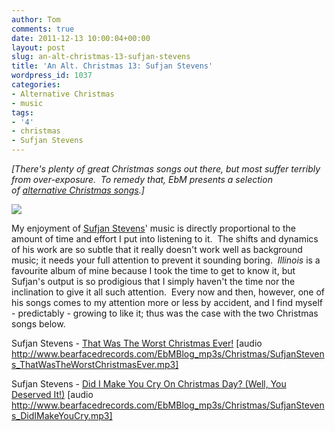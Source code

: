 ```yaml
---
author: Tom
comments: true
date: 2011-12-13 10:00:04+00:00
layout: post
slug: an-alt-christmas-13-sufjan-stevens
title: 'An Alt. Christmas 13: Sufjan Stevens'
wordpress_id: 1037
categories:
- Alternative Christmas
- music
tags: 
- '4'
- christmas
- Sufjan Stevens
---
```


_[There's plenty of great Christmas songs out there, but most suffer terribly from over-exposure.  To remedy that, EbM presents a selection of [alternative Christmas songs](http://eatenbymonsters.wordpress.com/category/alternative-christmas/).]_

[![](http://eatenbymonsters.files.wordpress.com/2011/12/sufjan_stevens_playing_banjo.jpg)](http://eatenbymonsters.files.wordpress.com/2011/12/sufjan_stevens_playing_banjo.jpg)

My enjoyment of [Sufjan Stevens](http://music.sufjan.com/)' music is directly proportional to the amount of time and effort I put into listening to it.  The shifts and dynamics of his work are so subtle that it really doesn't work well as background music; it needs your full attention to prevent it sounding boring.  _Illinois_ is a favourite album of mine because I took the time to get to know it, but Sufjan's output is so prodigious that I simply haven't the time nor the inclination to give it all such attention.  Every now and then, however, one of his songs comes to my attention more or less by accident, and I find myself - predictably - growing to like it; thus was the case with the two Christmas songs below.

Sufjan Stevens - [That Was The Worst Christmas Ever!](http://www.bearfacedrecords.com/EbMBlog_mp3s/Christmas/SufjanStevens_ThatWasTheWorstChristmasEver.mp3) [audio http://www.bearfacedrecords.com/EbMBlog_mp3s/Christmas/SufjanStevens_ThatWasTheWorstChristmasEver.mp3]

Sufjan Stevens - [Did I Make You Cry On Christmas Day? (Well, You Deserved It!)](http://www.bearfacedrecords.com/EbMBlog_mp3s/Christmas/SufjanStevens_DidIMakeYouCry.mp3) [audio http://www.bearfacedrecords.com/EbMBlog_mp3s/Christmas/SufjanStevens_DidIMakeYouCry.mp3]
